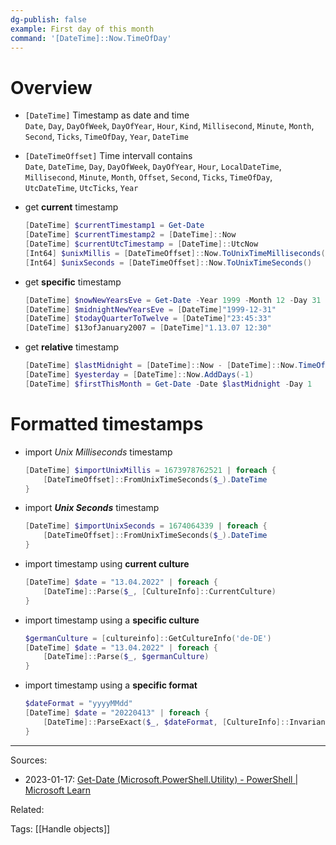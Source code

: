 ```yaml
---
dg-publish: false
example: First day of this month
command: '[DateTime]::Now.TimeOfDay'
---
```


# Overview

- `[DateTime]` Timestamp as date and time   
  `Date`, `Day`, `DayOfWeek`, `DayOfYear`, `Hour`, `Kind`, `Millisecond`, `Minute`, `Month`, `Second`, `Ticks`, `TimeOfDay`, `Year`, `DateTime`

- `[DateTimeOffset]` Time intervall contains    
  `Date`, `DateTime`, `Day`, `DayOfWeek`, `DayOfYear`, `Hour`, `LocalDateTime`, `Millisecond`, `Minute`, `Month`, `Offset`, `Second`, `Ticks`, `TimeOfDay`, `UtcDateTime`, `UtcTicks`, `Year`

- get **current** timestamp    
    ```powershell
    [DateTime] $currentTimestamp1 = Get-Date
    [DateTime] $currentTimestamp2 = [DateTime]::Now
    [DateTime] $currentUtcTimestamp = [DateTime]::UtcNow
    [Int64] $unixMillis = [DateTimeOffset]::Now.ToUnixTimeMilliseconds()
    [Int64] $unixSeconds = [DateTimeOffset]::Now.ToUnixTimeSeconds()
    ```

- get **specific** timestamp    
    ```powershell
    [DateTime] $nowNewYearsEve = Get-Date -Year 1999 -Month 12 -Day 31
    [DateTime] $midnightNewYearsEve = [DateTime]"1999-12-31" 
    [DateTime] $todayQuarterToTwelve = [DateTime]"23:45:33" 
    [DateTime] $13ofJanuary2007 = [DateTime]"1.13.07 12:30"
    ```

- get **relative** timestamp    
    ```powershell
    [DateTime] $lastMidnight = [DateTime]::Now - [DateTime]::Now.TimeOfDay
    [DateTime] $yesterday = [DateTime]::Now.AddDays(-1)
    [DateTime] $firstThisMonth = Get-Date -Date $lastMidnight -Day 1
    ```

# Formatted timestamps

- import *Unix Milliseconds* timestamp    
    ```powershell
    [DateTime] $importUnixMillis = 1673978762521 | foreach {
        [DateTimeOffset]::FromUnixTimeSeconds($_).DateTime
    }
    ```

- import ***Unix Seconds*** timestamp    
    ```powershell
    [DateTime] $importUnixSeconds = 1674064339 | foreach {
        [DateTimeOffset]::FromUnixTimeSeconds($_).DateTime
    }
    ```

- import timestamp using **current culture**
    ```powershell
    [DateTime] $date = "13.04.2022" | foreach { 
        [DateTime]::Parse($_, [CultureInfo]::CurrentCulture)
    }
    ```

- import timestamp using a **specific culture**
    ```powershell
    $germanCulture = [cultureinfo]::GetCultureInfo('de-DE')
    [DateTime] $date = "13.04.2022" | foreach { 
        [DateTime]::Parse($_, $germanCulture)
    }
    ```

- import timestamp using a **specific format**    
    ```powershell
    $dateFormat = "yyyyMMdd"
    [DateTime] $date = "20220413" | foreach {
        [DateTime]::ParseExact($_, $dateFormat, [CultureInfo]::InvariantCulture)
    }
    ```


---


Sources:
- 2023-01-17: [Get-Date (Microsoft.PowerShell.Utility) - PowerShell | Microsoft Learn](https://learn.microsoft.com/en-us/powershell/module/microsoft.powershell.utility/get-date?view=powershell-7.3)

Related:

Tags:
[[Handle objects]]